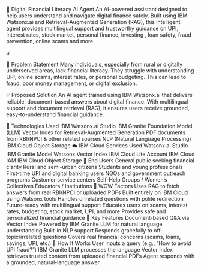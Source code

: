 💬 Digital Financial Literacy AI Agent
An AI-powered assistant designed to help users understand and navigate digital finance safely. Built using IBM Watsonx.ai and Retrieval-Augmented Generation (RAG), this intelligent agent provides multilingual support and trustworthy guidance on UPI, interest rates, stock market, personal finance, investing , loan safety, fraud prevention, online scams and more.

ai

🧩 Problem Statement
Many individuals, especially from rural or digitally underserved areas, lack financial literacy. They struggle with understanding UPI, online scams, interest rates, or personal budgeting. This can lead to fraud, poor money management, or digital exclusion.

💡 Proposed Solution
An AI agent trained using IBM Watsonx.ai that delivers reliable, document-based answers about digital finance. With multilingual support and document retrieval (RAG), it ensures users receive grounded, easy-to-understand financial guidance.

🧠 Technologies Used
IBM Watsonx.ai Studio
IBM Granite Foundation Model (LLM)
Vector Index for Retrieval-Augmented Generation
PDF documents from RBI/NPCI & other related sourses
NLP (Natural Language Processing)
IBM Cloud Object Storage
☁️ IBM Cloud Services Used
Watsonx.ai Studio
IBM Granite Model
Watsonx Vector Index
IBM Cloud Lite Account
IBM Cloud IAM
IBM Cloud Object Storage
👥 End Users
General public seeking financial clarity
Rural and semi-urban citizens
Students and young professionals
First-time UPI and digital banking users
NGOs and government outreach programs
Customer service centers
Self-Help Groups / Women’s Collectives
Educators / Institutions
🌟 WOW Factors
Uses RAG to fetch answers from real RBI/NPCI or uploaded PDFs
Built entirely on IBM Cloud using Watsonx tools
Handles unrelated questions with polite redirection
Future-ready with multilingual support
Educates users on scams, interest rates, budgeting, stock market, UPI, and more
Provides safe and personalized financial guidance
🧪 Key Features
Document-based Q&A via Vector Index
Powered by IBM Granite LLM for natural language understanding
Built-in NLP support
Responds gracefully to off-topic/irrelated questions
Covers real financial concerns (scams, loans, savings, UPI, etc.)
🚀 How It Works
User inputs a query (e.g., “How to avoid UPI fraud?”)
IBM Granite LLM processes the language
Vector Index retrieves trusted content from uploaded financial PDFs
Agent responds with a grounded, natural-language answer
